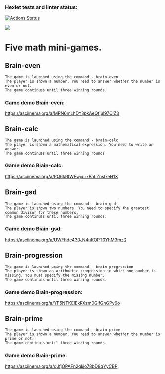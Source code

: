 ### Hexlet tests and linter status:
[![Actions Status](https://github.com/SerhioBonderas/frontend-project-44/actions/workflows/hexlet-check.yml/badge.svg)](https://github.com/SerhioBonderas/frontend-project-44/actions)

<a href="https://codeclimate.com/github/SerhioBonderas/frontend-project-44/maintainability"><img src="https://api.codeclimate.com/v1/badges/eeec3ff7ba4f5d3bb1a0/maintainability" /></a>

# Five math mini-games.

## Brain-even 
    The game is launched using the command - brain-even.
    The player is shown a number. You need to answer whether the number is even or not.
    The game continues until three winning rounds.

### Game demo Brain-even:
https://asciinema.org/a/MPN6mLhDYBpkAeQfjul97ClZ3 

## Brain-calc
    The game is launched using the command - brain-calc
    The player is shown a mathematical expression. You need to write an answer.
    The game continues until three winning rounds

### Game demo Brain-calc:
https://asciinema.org/a/PQ6kRtWFwgur7BaLZnsl7eH1X

## Brain-gsd 
    The game is launched using the command - brain-gsd
    The player is shown two numbers. You need to specify the greatest common divisor for these numbers.
    The game continues until three winning rounds.

### Game demo Brain-gsd:
 https://asciinema.org/a/UWFhde430JN4nKOPT0YhM3mzQ

## Brain-progression
    The game is launched using the command - brain-progression
    The player is shown an arithmetic progression in which one number is missing. You must specify the missing number.
    The game continues until three winning rounds.

### Game demo Brain-progression:
 https://asciinema.org/a/YF5NTKEIEkRXzm0GifGhGPy6o

## Brain-prime 
    The game is launched using the command - brain-prime
    The player is shown a number. You need to answer whether the number is prime or not.
    The game continues until three winning rounds.

### Game demo Brain-prime:
https://asciinema.org/a/dJfjOPAFn2qbjo78bD8qYyCBP
